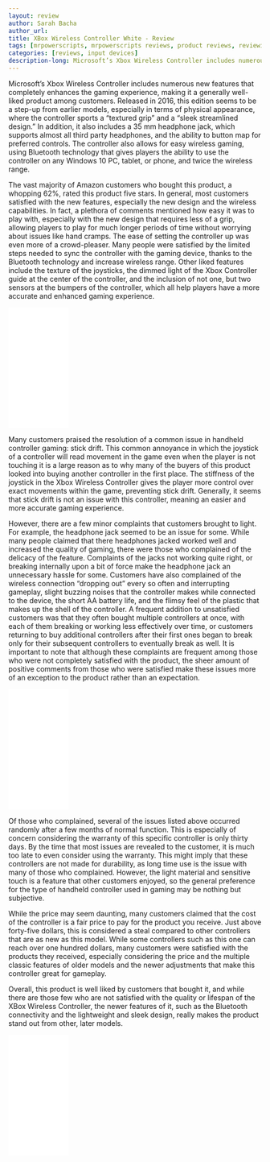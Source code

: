```yaml
---
layout: review
author: Sarah Bacha
author_url:
title: XBox Wireless Controller White - Review
tags: [mrpowerscripts, mrpowerscripts reviews, product reviews, reviewing amazon products, amazon product]
categories: [reviews, input devices]
description-long: Microsoft’s Xbox Wireless Controller includes numerous new features that completely enhances the gaming experience, making it a generally well-liked product among customers. Released in 2016, this edition seems to be a step-up from earlier models, especially in terms of physical appearance, where the controller sports a “textured grip” and a “sleek streamlined design.” In addition, it also includes a 35 mm headphone jack, which supports almost all third party headphones, and the ability to button map for preferred controls. The controller also allows for easy wireless gaming, using Bluetooth technology that gives players the ability to use the controller on any Windows 10 PC, tablet, or phone, and twice the wireless range.
---
```


Microsoft’s Xbox Wireless Controller includes numerous new features that completely enhances the gaming experience, making it a generally well-liked product among customers. Released in 2016, this edition seems to be a step-up from earlier models, especially in terms of physical appearance, where the controller sports a “textured grip” and a “sleek streamlined design.” In addition, it also includes a 35 mm headphone jack, which supports almost all third party headphones, and the ability to button map for preferred controls. The controller also allows for easy wireless gaming, using Bluetooth technology that gives players the ability to use the controller on any Windows 10 PC, tablet, or phone, and twice the wireless range.

The vast majority of Amazon customers who bought this product, a whopping 62%, rated this product five stars. In general, most customers satisfied with the new features, especially the new design and the wireless capabilities. In fact, a plethora of comments mentioned how easy it was to play with, especially with the new design that requires less of a grip, allowing players to play for much longer periods of time without worrying about issues like hand cramps. The ease of setting the controller up was even more of a crowd-pleaser. Many people were satisfied by the limited steps needed to sync the controller with the gaming device, thanks to the Bluetooth technology and increase wireless range. Other liked features include the texture of the joysticks, the dimmed light of the Xbox Controller guide at the center of the controller, and the inclusion of not one, but two sensors at the bumpers of the controller, which all help players have a more accurate and enhanced gaming experience.

<iframe style="width:120px;height:240px;" marginwidth="0" marginheight="0" scrolling="no" frameborder="0" src="//ws-na.amazon-adsystem.com/widgets/q?ServiceVersion=20070822&OneJS=1&Operation=GetAdHtml&MarketPlace=US&source=ss&ref=as_ss_li_til&ad_type=product_link&tracking_id=mrpowerscript-20&language=en_US&marketplace=amazon&region=US&placement=B01GW3H3U8&asins=B01GW3H3U8&linkId=60f14e3edc83afcf8bc2427a8ba1bdc1&show_border=true&link_opens_in_new_window=true"></iframe>

Many customers praised the resolution of a common issue in handheld controller gaming: stick drift. This common annoyance in which the joystick of a controller will read movement in the game even when the player is not touching it is a large reason as to why many of the buyers of this product looked into buying another controller in the first place. The stiffness of the joystick in the Xbox Wireless Controller gives the player more control over exact movements within the game, preventing stick drift. Generally, it seems that stick drift is not an issue with this controller, meaning an easier and more accurate gaming experience.

However, there are a few minor complaints that customers brought to light. For example, the headphone jack seemed to be an issue for some. While many people claimed that there headphones jacked worked well and increased the quality of gaming, there were those who complained of the delicacy of the feature. Complaints of the jacks not working quite right, or breaking internally upon a bit of force make the headphone jack an unnecessary hassle for some. Customers have also complained of the wireless connection “dropping out” every so often and interrupting gameplay, slight buzzing noises that the controller makes while connected to the device, the short AA battery life, and the flimsy feel of the plastic that makes up the shell of the controller. A frequent addition to unsatisfied customers was that they often bought multiple controllers at once, with each of them breaking or working less effectively over time, or customers returning to buy additional controllers after their first ones began to break only for their subsequent controllers to eventually break as well. It is important to note that although these complaints are frequent among those who were not completely satisfied with the product, the sheer amount of positive comments from those who were satisfied make these issues more of an exception to the product rather than an expectation.

<iframe style="width:120px;height:240px;" marginwidth="0" marginheight="0" scrolling="no" frameborder="0" src="//ws-na.amazon-adsystem.com/widgets/q?ServiceVersion=20070822&OneJS=1&Operation=GetAdHtml&MarketPlace=US&source=ss&ref=as_ss_li_til&ad_type=product_link&tracking_id=mrpowerscript-20&language=en_US&marketplace=amazon&region=US&placement=B01GW3H3U8&asins=B01GW3H3U8&linkId=60f14e3edc83afcf8bc2427a8ba1bdc1&show_border=true&link_opens_in_new_window=true"></iframe>

Of those who complained, several of the issues listed above occurred randomly after a few months of normal function. This is especially of concern considering the warranty of this specific controller is only thirty days. By the time that most issues are revealed to the customer, it is much too late to even consider using the warranty. This might imply that these controllers are not made for durability, as long time use is the issue with many of those who complained. However, the light material and sensitive touch is a feature that other customers enjoyed, so the general preference for the type of handheld controller used in gaming may be nothing but subjective.

While the price may seem daunting, many customers claimed that the cost of the controller is a fair price to pay for the product you receive. Just above forty-five dollars, this is considered a steal compared to other controllers that are as new as this model. While some controllers such as this one can reach over one hundred dollars, many customers were satisfied with the products they received, especially considering the price and the multiple classic features of older models and the newer adjustments that make this controller great for gameplay.

Overall, this product is well liked by customers that bought it, and while there are those few who are not satisfied with the quality or lifespan of the XBox Wireless Controller, the newer features of it, such as the Bluetooth connectivity and the lightweight and sleek design, really makes the product stand out from other, later models.

<iframe style="width:120px;height:240px;" marginwidth="0" marginheight="0" scrolling="no" frameborder="0" src="//ws-na.amazon-adsystem.com/widgets/q?ServiceVersion=20070822&OneJS=1&Operation=GetAdHtml&MarketPlace=US&source=ss&ref=as_ss_li_til&ad_type=product_link&tracking_id=mrpowerscript-20&language=en_US&marketplace=amazon&region=US&placement=B01GW3H3U8&asins=B01GW3H3U8&linkId=60f14e3edc83afcf8bc2427a8ba1bdc1&show_border=true&link_opens_in_new_window=true"></iframe>